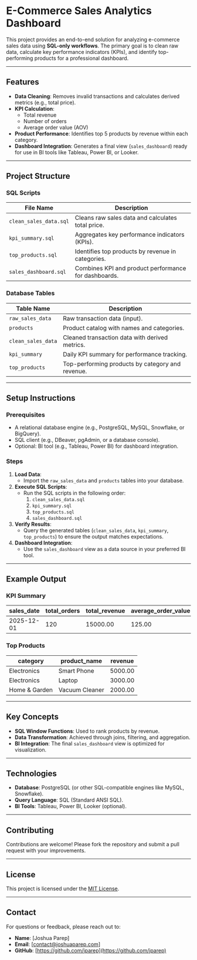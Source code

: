 # E-Commerce Sales Analytics Dashboard

This project provides an end-to-end solution for analyzing e-commerce sales data using **SQL-only workflows**. The primary goal is to clean raw data, calculate key performance indicators (KPIs), and identify top-performing products for a professional dashboard.

---

## **Features**
- **Data Cleaning**: Removes invalid transactions and calculates derived metrics (e.g., total price).
- **KPI Calculation**:
  - Total revenue
  - Number of orders
  - Average order value (AOV)
- **Product Performance**: Identifies top 5 products by revenue within each category.
- **Dashboard Integration**: Generates a final view (`sales_dashboard`) ready for use in BI tools like Tableau, Power BI, or Looker.

---

## **Project Structure**
### **SQL Scripts**
| File Name              | Description                                     |
|------------------------|-------------------------------------------------|
| `clean_sales_data.sql` | Cleans raw sales data and calculates total price.|
| `kpi_summary.sql`      | Aggregates key performance indicators (KPIs).   |
| `top_products.sql`     | Identifies top products by revenue in categories.|
| `sales_dashboard.sql`  | Combines KPI and product performance for dashboards.|

### **Database Tables**
| Table Name             | Description                                     |
|------------------------|-------------------------------------------------|
| `raw_sales_data`       | Raw transaction data (input).                   |
| `products`             | Product catalog with names and categories.      |
| `clean_sales_data`     | Cleaned transaction data with derived metrics.  |
| `kpi_summary`          | Daily KPI summary for performance tracking.     |
| `top_products`         | Top-performing products by category and revenue.|

---

## **Setup Instructions**

### **Prerequisites**
- A relational database engine (e.g., PostgreSQL, MySQL, Snowflake, or BigQuery).
- SQL client (e.g., DBeaver, pgAdmin, or a database console).
- Optional: BI tool (e.g., Tableau, Power BI) for dashboard integration.

### **Steps**
1. **Load Data**:
   - Import the `raw_sales_data` and `products` tables into your database.
2. **Execute SQL Scripts**:
   - Run the SQL scripts in the following order:
     1. `clean_sales_data.sql`
     2. `kpi_summary.sql`
     3. `top_products.sql`
     4. `sales_dashboard.sql`
3. **Verify Results**:
   - Query the generated tables (`clean_sales_data`, `kpi_summary`, `top_products`) to ensure the output matches expectations.
4. **Dashboard Integration**:
   - Use the `sales_dashboard` view as a data source in your preferred BI tool.

---

## **Example Output**

### **KPI Summary**
| sales_date | total_orders | total_revenue | average_order_value |
|------------|--------------|---------------|---------------------|
| 2025-12-01 | 120          | 15000.00      | 125.00              |

### **Top Products**
| category      | product_name    | revenue    |
|---------------|-----------------|------------|
| Electronics   | Smart Phone     | 5000.00    |
| Electronics   | Laptop          | 3000.00    |
| Home & Garden | Vacuum Cleaner  | 2000.00    |

---

## **Key Concepts**
- **SQL Window Functions**: Used to rank products by revenue.
- **Data Transformation**: Achieved through joins, filtering, and aggregation.
- **BI Integration**: The final `sales_dashboard` view is optimized for visualization.

---

## **Technologies**
- **Database**: PostgreSQL (or other SQL-compatible engines like MySQL, Snowflake).
- **Query Language**: SQL (Standard ANSI SQL).
- **BI Tools**: Tableau, Power BI, Looker (optional).

---

## **Contributing**
Contributions are welcome! Please fork the repository and submit a pull request with your improvements.

---

## **License**
This project is licensed under the [MIT License](https://opensource.org/license/mit).

---

## **Contact**
For questions or feedback, please reach out to:
- **Name**: [Joshua Parep]
- **Email**: [contact@joshuaparep.com]
- **GitHub**: [https://github.com/jparep](https://github.com/jparep)
